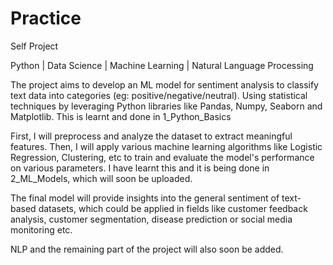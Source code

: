# Practice

Self Project

Python | Data Science | Machine Learning | Natural Language Processing 

The project aims to develop an ML model for sentiment analysis to classify text data into categories (eg: positive/negative/neutral). Using statistical techniques by leveraging Python libraries like Pandas, Numpy, Seaborn and Matplotlib. This is learnt and done in 1_Python_Basics

First, I will preprocess and analyze the dataset to extract meaningful features. Then, I will apply various machine learning algorithms like Logistic Regression, Clustering, etc to train and evaluate the model's performance on various parameters. I have learnt this and it is being done in 2_ML_Models, which will soon be uploaded.

The final model will provide insights into the general sentiment of text-based datasets, which could be applied in fields like customer feedback analysis, customer segmentation, disease prediction or social media monitoring etc. 

NLP and the remaining part of the project will also soon be added.

